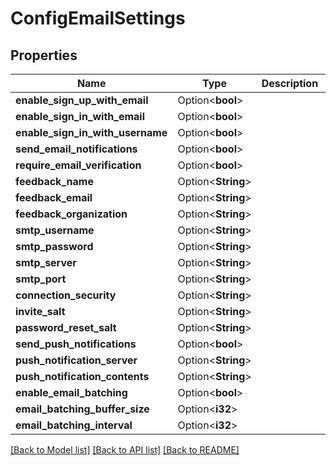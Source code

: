 # ConfigEmailSettings

## Properties

Name | Type | Description | Notes
------------ | ------------- | ------------- | -------------
**enable_sign_up_with_email** | Option<**bool**> |  | [optional]
**enable_sign_in_with_email** | Option<**bool**> |  | [optional]
**enable_sign_in_with_username** | Option<**bool**> |  | [optional]
**send_email_notifications** | Option<**bool**> |  | [optional]
**require_email_verification** | Option<**bool**> |  | [optional]
**feedback_name** | Option<**String**> |  | [optional]
**feedback_email** | Option<**String**> |  | [optional]
**feedback_organization** | Option<**String**> |  | [optional]
**smtp_username** | Option<**String**> |  | [optional]
**smtp_password** | Option<**String**> |  | [optional]
**smtp_server** | Option<**String**> |  | [optional]
**smtp_port** | Option<**String**> |  | [optional]
**connection_security** | Option<**String**> |  | [optional]
**invite_salt** | Option<**String**> |  | [optional]
**password_reset_salt** | Option<**String**> |  | [optional]
**send_push_notifications** | Option<**bool**> |  | [optional]
**push_notification_server** | Option<**String**> |  | [optional]
**push_notification_contents** | Option<**String**> |  | [optional]
**enable_email_batching** | Option<**bool**> |  | [optional]
**email_batching_buffer_size** | Option<**i32**> |  | [optional]
**email_batching_interval** | Option<**i32**> |  | [optional]

[[Back to Model list]](../README.md#documentation-for-models) [[Back to API list]](../README.md#documentation-for-api-endpoints) [[Back to README]](../README.md)


